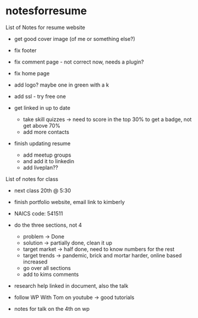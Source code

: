 # notesforresume
List of Notes for resume website

- get good cover image (of me or something else?)
- fix footer
- fix comment page - not correct now, needs a plugin?
- fix home page
- add logo? maybe one in green with a k
- add ssl - try free one

- get linked in up to date
	- take skill quizzes -> need to score in the top 30% to get a badge, not get above 70%
	- add more contacts
- finish updating resume
	- add meetup groups
	- and add it to linkedin
	- add liveplan??
	
List of notes for class

- next class 20th @ 5:30
- finish portfolio website, email link to kimberly
- NAICS code: 541511
- do the three sections, not 4
	- problem -> Done
	- solution -> partially done, clean it up
	- target market -> half done, need to know numbers for the rest
	- target trends -> pandemic, brick and mortar harder, online based increased
	- go over all sections
	- add to kims comments
- research help linked in document, also the talk


- follow WP With Tom on youtube -> good tutorials
- notes for talk on the 4th on wp
